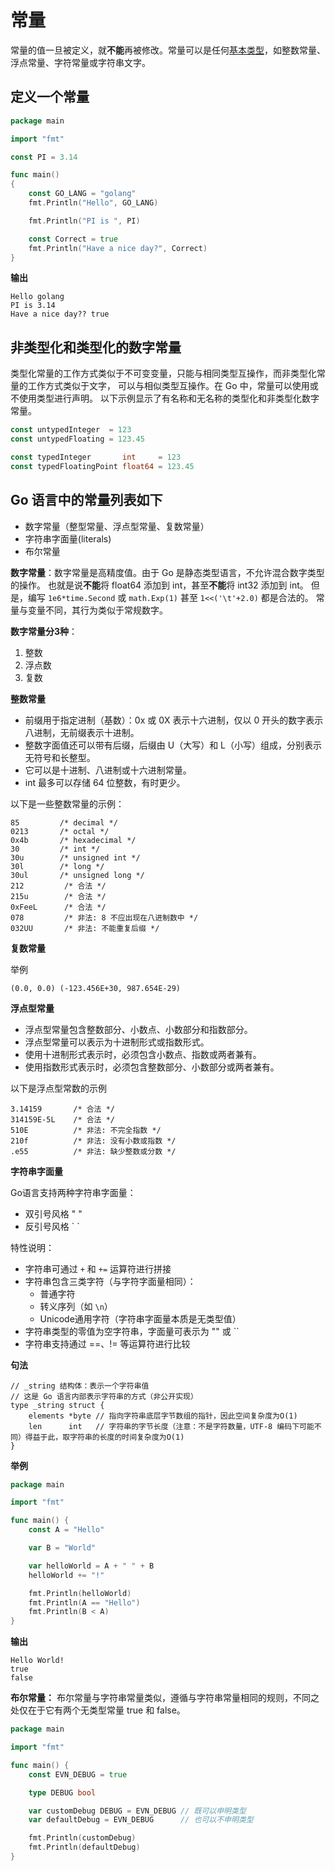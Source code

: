 # 常量

常量的值一旦被定义，就**不能**再被修改。常量可以是任何[基本类型](data_type.md)，如整数常量、浮点常量、字符常量或字符串文字。

## 定义一个常量

```go
package main

import "fmt"

const PI = 3.14

func main() 
{
    const GO_LANG = "golang"
    fmt.Println("Hello", GO_LANG)

    fmt.Println("PI is ", PI)

    const Correct = true
    fmt.Println("Have a nice day?", Correct)
}
```
**输出**
```
Hello golang
PI is 3.14
Have a nice day?? true
```

## 非类型化和类型化的数字常量

类型化常量的工作方式类似于不可变变量，只能与相同类型互操作，而非类型化常量的工作方式类似于文字，
可以与相似类型互操作。在 Go 中，常量可以使用或不使用类型进行声明。
以下示例显示了有名称和无名称的类型化和非类型化数字常量。

```go
const untypedInteger  = 123
const untypedFloating = 123.45

const typedInteger       int     = 123
const typedFloatingPoint float64 = 123.45
```

## Go 语言中的常量列表如下

* 数字常量（整型常量、浮点型常量、复数常量）
* 字符串字面量(literals)
* 布尔常量

**数字常量**：数字常量是高精度值。由于 Go 是静态类型语言，不允许混合数字类型的操作。
也就是说**不能**将 float64 添加到 int，甚至**不能**将 int32 添加到 int。
但是，编写 `1e6*time.Second` 或 `math.Exp(1)` 甚至 `1<<('\t'+2.0)` 都是合法的。
常量与变量不同，其行为类似于常规数字。

**数字常量分3种**：
1. 整数
2. 浮点数
3. 复数

**整数常量**

* 前缀用于指定进制（基数）：0x 或 0X 表示十六进制，仅以 0 开头的数字表示八进制，无前缀表示十进制。
* 整数字面值还可以带有后缀，后缀由 U（大写）和 L（小写）组成，分别表示无符号和长整型。
* 它可以是十进制、八进制或十六进制常量。
* int 最多可以存储 64 位整数，有时更少。

以下是一些整数常量的示例：
```
85         /* decimal */
0213       /* octal */
0x4b       /* hexadecimal */
30         /* int */
30u        /* unsigned int */
30l        /* long */
30ul       /* unsigned long */
212         /* 合法 */
215u        /* 合法 */
0xFeeL      /* 合法 */
078         /* 非法: 8 不应出现在八进制数中 */
032UU       /* 非法: 不能重复后缀 */
```

**复数常量**

举例
```
(0.0, 0.0) (-123.456E+30, 987.654E-29)
```

**浮点型常量**

* 浮点型常量包含整数部分、小数点、小数部分和指数部分。
* 浮点型常量可以表示为十进制形式或指数形式。
* 使用十进制形式表示时，必须包含小数点、指数或两者兼有。
* 使用指数形式表示时，必须包含整数部分、小数部分或两者兼有。

以下是浮点型常数的示例
```
3.14159       /* 合法 */
314159E-5L    /* 合法 */
510E          /* 非法: 不完全指数 */
210f          /* 非法: 没有小数或指数 */
.e55          /* 非法: 缺少整数或分数 */
```

**字符串字面量**

Go语言支持两种字符串字面量：
* 双引号风格 " "
* 反引号风格 \` \`

特性说明：
* 字符串可通过 `+` 和 `+=` 运算符进行拼接
* 字符串包含三类字符（与字符字面量相同）：
    * 普通字符
    * 转义序列（如 `\n`）
    * Unicode通用字符（字符串字面量本质是无类型值）
* 字符串类型的零值为空字符串，字面量可表示为 "" 或 \`\`
* 字符串支持通过 ==、!= 等运算符进行比较

**句法**
```
// _string 结构体：表示一个字符串值
// 这是 Go 语言内部表示字符串的方式（非公开实现）
type _string struct {
    elements *byte // 指向字符串底层字节数组的指针，因此空间复杂度为O(1)
    len      int   // 字符串的字节长度（注意：不是字符数量，UTF-8 编码下可能不同）得益于此，取字符串的长度的时间复杂度为O(1)
}
```

**举例**

```go
package main

import "fmt"

func main() {
	const A = "Hello"

	var B = "World"

	var helloWorld = A + " " + B
	helloWorld += "!"

	fmt.Println(helloWorld)
	fmt.Println(A == "Hello")
	fmt.Println(B < A)
}

```

**输出**

```
Hello World!
true
false
```

**布尔常量：** 布尔常量与字符串常量类似，遵循与字符串常量相同的规则，不同之处仅在于它有两个无类型常量 true 和 false。

```go
package main

import "fmt"

func main() {
	const EVN_DEBUG = true

	type DEBUG bool

	var customDebug DEBUG = EVN_DEBUG // 既可以申明类型
	var defaultDebug = EVN_DEBUG      // 也可以不申明类型

	fmt.Println(customDebug)
	fmt.Println(defaultDebug)
}
```



